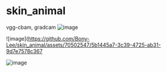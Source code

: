 # skin_animal

vgg-cbam, gradcam
![image](https://github.com/Bony-Lee/skin_animal/assets/70502547/acf5d462-8db4-4bc3-9e5a-94855c0d0346)


![image](https://github.com/Bony-Lee/skin_animal/assets/70502547/5b1445a7-3c39-4725-ab31-9d7e7578c367


![image](https://github.com/Bony-Lee/skin_animal/assets/70502547/869f4e0b-5378-4cfa-9527-fab05ef91ad5)
